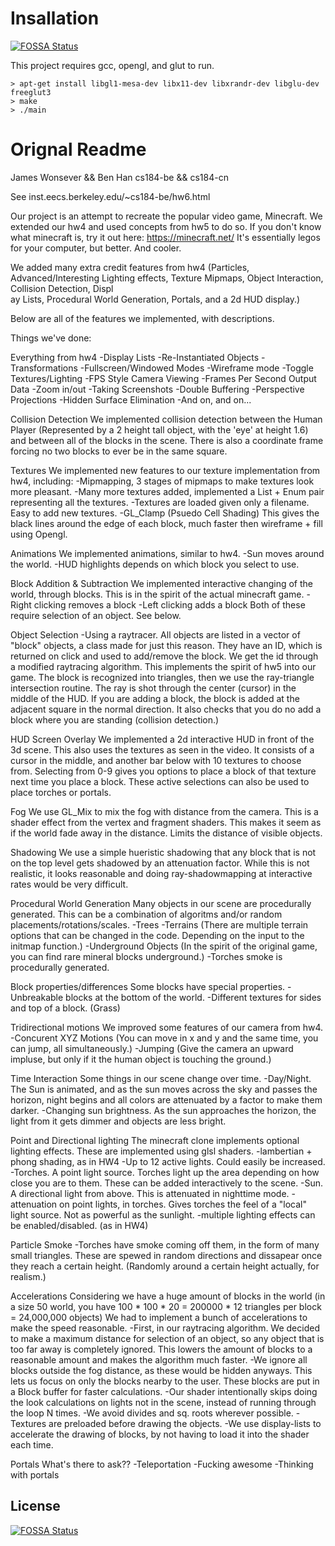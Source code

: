 # Insallation
[![FOSSA Status](https://app.fossa.io/api/projects/git%2Bgithub.com%2FJwonsever%2FMycraft.svg?type=shield)](https://app.fossa.io/projects/git%2Bgithub.com%2FJwonsever%2FMycraft?ref=badge_shield)


This project requires gcc, opengl, and glut to run.

```
> apt-get install libgl1-mesa-dev libx11-dev libxrandr-dev libglu-dev freeglut3
> make
> ./main
```

# Orignal Readme

James Wonsever && Ben Han
cs184-be && cs184-cn

See inst.eecs.berkeley.edu/~cs184-be/hw6.html

Our project is an attempt to recreate the popular video	game, Minecraft.  We extended our hw4 and used concepts from hw5 to do so.  If you don't know what minecraft is, try it out here: https://minecraft.net/  It's essentially legos for your computer, but better.  And cooler.

We added many extra credit features from hw4 (Particles, Advanced/Interesting Lighting effects, Texture Mipmaps, Object Interaction, Collision Detection, Displ\
ay Lists, Procedural World Generation, Portals, and a 2d HUD display.)

Below are all of the features we implemented, with descriptions.

Things we've done:

Everything from hw4
    -Display Lists
    -Re-Instantiated Objects
    -Transformations
    -Fullscreen/Windowed Modes
    -Wireframe mode
    -Toggle Textures/Lighting
    -FPS Style Camera Viewing
    -Frames Per Second Output Data
    -Zoom in/out
    -Taking Screenshots
    -Double Buffering
    -Perspective Projections
    -Hidden Surface Elimination
    -And on, and on...
    
Collision Detection
    We implemented collision detection between the Human Player (Represented by a 2 height tall object, with the 'eye' at height 1.6) and between all of the blocks in the scene.  There is also a coordinate frame forcing no two blocks to ever be in the same square.

Textures
    We implemented new features to our texture implementation from hw4, including:
    -Mipmapping, 3 stages of mipmaps to make textures look more pleasant.
    -Many more textures added, implemented a List + Enum pair representing all the textures.
    -Textures are loaded given only a filename.  Easy to add new textures.
    -GL_Clamp (Psuedo Cell Shading) This gives the black lines around the edge of each block, much faster then wireframe + fill using Opengl.

Animations
    We implemented animations, similar to hw4.
    -Sun moves around the world.
    -HUD highlights depends on which block you select to use.

Block Addition & Subtraction
    We implemented interactive changing of the world, through blocks.  This is in the spirit of the actual minecraft game.
    -Right clicking removes a block
    -Left clicking adds a block
    Both of these require selection of an object.  See below.

Object Selection
    -Using a raytracer.  All objects are listed in a vector of "block" objects, a class made for just this reason.  They have an ID, which is returned on click and used to add/remove the block.  We get the id through a modified raytracing algorithm.  This implements the spirit of hw5 into our game.  The block is recognized into triangles, then we use the ray-triangle intersection routine.  The ray is shot through the center (cursor) in the middle of the HUD.  If you are adding a block, the block is added at the adjacent square in the normal direction.  It also checks that you do no add a block where you are standing (collision detection.)

HUD Screen Overlay
    We implemented a 2d interactive HUD in front of the 3d scene.  This also uses the textures as seen in the video.  It consists of a cursor in the middle, and another bar below with 10 textures to choose from.  Selecting from 0-9 gives you options to place a block of that texture next time you place a block.  These active selections can also be used to place torches or portals.
  
Fog
    We use GL_Mix to mix the fog with distance from the camera.  This is a shader effect from the vertex and fragment shaders.  This makes it seem as if the world fade away in the distance.  Limits the distance of visible objects.

Shadowing
    We use a simple hueristic shadowing that any block that is not on the top level gets shadowed by an attenuation factor.  While this is not realistic, it looks reasonable and doing ray-shadowmapping at interactive rates would be very difficult.
 
Procedural World Generation
    Many objects in our scene are procedurally generated.  This can be a combination of algoritms and/or random placements/rotations/scales.
    -Trees
    -Terrains  (There are multiple terrain options that can be changed in the code.  Depending on the input to the initmap function.)
    -Underground Objects  (In the spirit of the original game, you can find rare mineral blocks underground.)
    -Torches smoke is procedurally generated.
	   
Block properties/differences
    Some blocks have special properties.
    -Unbreakable blocks at the bottom of the world.
    -Different textures for sides and top of a block. (Grass)

Tridirectional motions
    We improved some features of our camera from hw4.
    -Concurent XYZ Motions (You can move in x and y and the same time, you can jump, all simultaneously.)
    -Jumping (Give the camera an upward impluse, but only if it the human object is touching the ground.)

Time Interaction
    Some things in our scene change over time.
    -Day/Night.  The Sun is animated, and as the sun moves across the sky and passes the horizon, night begins and all colors are attenuated by a factor to make them darker.
    -Changing sun brightness.  As the sun approaches the horizon, the light from it gets dimmer and objects are less bright.

Point and Directional lighting
    The minecraft clone implements optional lighting effects.  These are implemented using glsl shaders.
    -lambertian + phong shading, as in HW4
    -Up to 12 active lights.  Could easily be increased.
    -Torches.  A point light source.  Torches light up the area depending on how close you are to them.  These can be added interactively to the scene.
    -Sun.  A directional light from above.  This is attenuated in nighttime mode.
    -attenuation on point lights, in torches.  Gives torches the feel of a "local" light source.  Not as powerful as the sunlight.
    -multiple lighting effects can be enabled/disabled.  (as in HW4)

Particle Smoke
    -Torches have smoke coming off them, in the form of many small triangles.  These are spewed in random directions and dissapear once they reach a certain height. (Randomly around a certain height actually, for realism.)

Accelerations
    Considering we have a huge amount of blocks in the world (in a size 50 world, you have 100 * 100 * 20 = 200000 * 12 triangles per block = 24,000,000 objects)  We had to implement a bunch of accelerations to make the speed reasonable.
    -First, in our raytracing algorithm.  We decided to make a maximum distance for selection of an object, so any object that is too far away is completely ignored.  This lowers the amount of blocks to a reasonable amount and makes the algorithm much faster.
    -We ignore all blocks outside the fog distance, as these would be hidden anyways.  This lets us focus on only the blocks nearby to the user.  These blocks are put in a Block buffer for faster calculations.
    -Our shader intentionally skips doing the look calculations on lights not in the scene, instead of running through the loop N times.
    -We avoid divides and sq. roots wherever possible.
    -Textures are preloaded before drawing the objects.
    -We use display-lists to accelerate the drawing of blocks, by not having to load it into the shader each time.

Portals
    What's there to ask??
    -Teleportation
    -Fucking awesome
    -Thinking with portals

## License
[![FOSSA Status](https://app.fossa.io/api/projects/git%2Bgithub.com%2FJwonsever%2FMycraft.svg?type=large)](https://app.fossa.io/projects/git%2Bgithub.com%2FJwonsever%2FMycraft?ref=badge_large)